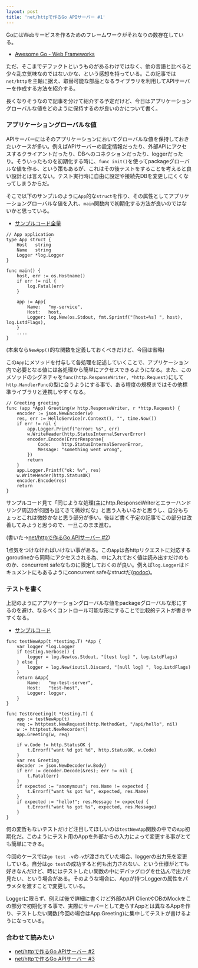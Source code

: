 ```yaml
---
layout: post
title: 'net/httpで作るGo APIサーバー #1'
---
```


GoにはWebサービスを作るためのフレームワークがそれなりの数存在している。

- [Awesome Go - Web Frameworks](https://github.com/avelino/awesome-go#web-frameworks)

ただ、そこまでデファクトというものがあるわけではなく、他の言語と比べると少々乱立気味なのではないかな、という感想を持っている。この記事では`net/http`を主軸に据え、取替可能な部品となるライブラリを利用してAPIサーバーを作成する方法を紹介する。

長くなりそうなので記事を分けて紹介する予定だけど、今日はアプリケーショングローバルな値をどのように保持するのが良いのかについて書く。


### アプリケーショングローバルな値

APIサーバーにはそのアプリケーションにおいてグローバルな値を保持しておきたいケースが多い。例えばAPIサーバーの設定情報だったり、外部APIにアクセスするクライアントだったり、DBへのコネクションだったり、loggerだったり。そういったものを初期化する時に、`func init()`を使ってpackageグローバルな値を作る、という策もあるが、これはその後テストをすることを考えると良い設計とは言えない。テスト実行時に自由に設定や接続先DBを変更しにくくなってしまうからだ。

そこで以下のサンプルのように`App`的な`struct`を作り、その属性としてアプリケーショングローバルな値を入れ、`main`関数内で初期化する方法が良いのではないかと思っている。

- [サンプルコード全量](https://github.com/achiku/go-http-api-server/blob/master/ch01/server.go)

```golang
// App application
type App struct {
	Host   string
	Name   string
	Logger *log.Logger
}

func main() {
	host, err := os.Hostname()
	if err != nil {
		log.Fatal(err)
	}

	app := App{
		Name:   "my-service",
		Host:   host,
		Logger: log.New(os.Stdout, fmt.Sprintf("[host=%s] ", host), log.LstdFlags),
	}
    ....
}
```

(本来なら`NewApp()`的な関数を定義しておくべきだけど、今回は省略)

この`App`にメソッドを付与して各処理を記述していくことで、アプリケーション内で必要となる値には各処理から簡単にアクセスできるようになる。また、このメソッドのシグネチャを`func(http.ResponseWriter, *http.Request)`にして`http.HandlerFunc`の型に合うようにする事で、ある程度の規模まではその他標準ライブラリと連携しやすくなる。


```golang
// Greeting greeting
func (app *App) Greeting(w http.ResponseWriter, r *http.Request) {
	encoder := json.NewEncoder(w)
	res, err := HelloService(r.Context(), "", time.Now())
	if err != nil {
		app.Logger.Printf("error: %s", err)
		w.WriteHeader(http.StatusInternalServerError)
		encoder.Encode(ErrorResponse{
			Code:    http.StatusInternalServerError,
			Message: "something went wrong",
		})
		return
	}
	app.Logger.Printf("ok: %v", res)
	w.WriteHeader(http.StatusOK)
	encoder.Encode(res)
	return
}
```

サンプルコード見て「同じような処理(主にhttp.ResponseWriterとエラーハンドリング周辺)が何回も出てきて微妙だな」と思う人もいるかと思うし、自分もちょっとこれは微妙かなと思う部分が多い。後ほど書く予定の記事でこの部分は改善してみようと思うので、一旦このまま進む。

(書いた->[net/httpで作るGo APIサーバー #2](http://akirachiku.com/2017/04/02/go-net-http-api-server-2.html))

1点気をつけなければいけない事がある。この`App`は各httpリクエストに対応するgoroutineから同時にアクセスされる為、中に入れておく値は読み出すだけのものか、concurrent safeなものに限定しておくのが良い。例えば`log.Logger`はドキュメントにもあるようにconcurrent safeなstructだ([godoc](https://golang.org/pkg/log/#Logger))。


### テストを書く

上記のようにアプリケーショングローバルな値をpackageグローバルな形にするのを避け、なるべくコントロール可能な形にすることで比較的テストが書きやすくなる。

- [サンプルコード](https://github.com/achiku/go-http-api-server/blob/master/ch01/server_test.go)

```golang
func testNewApp(t *testing.T) *App {
	var logger *log.Logger
	if testing.Verbose() {
		logger = log.New(os.Stdout, "[test log] ", log.LstdFlags)
	} else {
		logger = log.New(ioutil.Discard, "[null log] ", log.LstdFlags)
	}
	return &App{
		Name:   "my-test-server",
		Host:   "test-host",
		Logger: logger,
	}
}

func TestGreeting(t *testing.T) {
	app := testNewApp(t)
	req := httptest.NewRequest(http.MethodGet, "/api/hello", nil)
	w := httptest.NewRecorder()
	app.Greeting(w, req)

	if w.Code != http.StatusOK {
		t.Errorf("want %d got %d", http.StatusOK, w.Code)
	}
	var res Greeting
	decoder := json.NewDecoder(w.Body)
	if err := decoder.Decode(&res); err != nil {
		t.Fatal(err)
	}
	if expected := "anonymous"; res.Name != expected {
		t.Errorf("want %s got %s", expected, res.Name)
	}
	if expected := "hello!"; res.Message != expected {
		t.Errorf("want %s got %s", expected, res.Message)
	}
}
```

何の変哲もないテストだけど注目してほしいのは`testNewApp`関数の中での`App`初期化だ。このようにテスト用のAppを外部からの入力によって変更する事がとても簡単にできる。

今回のケースでは`go test -v`の`-v`が渡されていた場合、loggerの出力先を変更している。自分は`go test`の成功すると何も出力されない、という仕様がとても好きなんだけど、時にはテストしたい関数の中にデバッグログを仕込んで出力を見たい、という場合がある。そのような場合に、Appが持つLoggerの属性をパラメタを渡すことで変更している。

Loggerに限らず、例えば後で詳細に書くけど外部のAPI ClientやDBのMockをこの部分で初期化する事で、実際にサーバーとして走らすAppとは異なるAppを作り、テストしたい関数(今回の場合はApp.Greeting)に集中してテストが書けるようになっている。


### 合わせて読みたい

- [net/httpで作るGo APIサーバー #2](http://akirachiku.com/2017/04/02/go-net-http-api-server-2.html)
- [net/httpで作るGo APIサーバー #3](http://akirachiku.com/2017/04/03/go-net-http-api-server-3.html)
